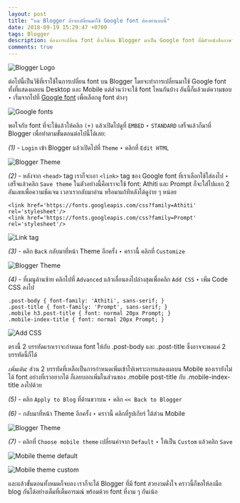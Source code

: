 ```yaml
---
layout: post
title: "บน Blogger ถ้าจะเปลี่ยนมาใช้ Google font ต้องทำแบบนี้"
date: 2018-09-19 15:29:47 +0700
tags: Blogger
description: ต้องการเปลี่ยน font ที่จะใช้บน Blogger มาเป็น Google font ที่มีตัวหนังสือภาษาไทยสวย ๆ ต้องทำยังไงดี?
comments: true
---
```

![Blogger Logo](https://res.cloudinary.com/sdees-reallife/image/upload/c_scale,w_200/v1537345937/blogger_logo.png)

ต่อไปนี้เป็นวิธีที่เราใช้ในการเปลี่ยน font บน Blogger โดยจะทำการเปลี่ยนมาใช้ Google font ทั้งที่แสดงผลบน Desktop และ Mobile แต่ส่วนว่าจะใช้ font ไหนกันบ้าง อันนี้ก็แล้วแต่ความชอบ ‣ เริ่มจากไปที่ [Google font](https://fonts.google.com/) เพื่อเลือกดู font ต่างๆ

![Google fonts](https://res.cloudinary.com/sdees-reallife/image/upload/c_scale,w_600/v1537422482/Screenshot_2018-09-20_Google_Fonts.png)

พอใจกับ font ที่จะใช้แล้วให้คลิก `(+)` แล้วเปิดไปดูที่ `EMBED` ‣ `STANDARD` เสร็จแล้วก็มาที่ Blogger เพื่อทำตามขั้นตอนต่อไปนี้ได้เลย:

*(1)* - `Login` เข้า Blogger แล้วเปิดไปที่ `Theme` ‣ คลิกที่ `Edit HTML`

![Blogger Theme](https://res.cloudinary.com/sdees-reallife/image/upload/c_scale,w_600/v1537346319/Screenshot_2018-09-19_Blogger_Odd_s_Horizon_-_Theme.png)

*(2)* - หลังจาก `<head>` tag เราก็จะเอา `<link>` tag ของ Google font ที่เราเลือกใช้ใส่ลงไป ‣ เสร็จแล้วคลิก `Save theme`
ในตัวอย่างนี้คือเราจะใช้ font: Athiti และ Prompt ก็จะใส่ไปแยก 2 อันเลยเพื่อความชัดเจน เวลาเรากลับมาอ่าน หรือมาแก้ทีหลังได้ดูง่าย ๆ หน่อย

```
<link href='https://fonts.googleapis.com/css?family=Athiti' rel='stylesheet'/>
<link href='https://fonts.googleapis.com/css?family=Prompt' rel='stylesheet'/>
```
![Link tag](https://res.cloudinary.com/sdees-reallife/image/upload/c_scale,w_600/v1537422491/Screenshot_2018-09-20_Blogger_Odd_s_Horizon_-.png)

*(3)* - คลิก `Back` กลับมาที่หน้า Theme อีกครั้ง ‣ คราวนี้ คลิกที่ `Customize`

![Blogger Theme](https://res.cloudinary.com/sdees-reallife/image/upload/c_scale,w_600/v1537346319/Screenshot_2018-09-19_Blogger_Odd_s_Horizon_-_Theme.png)

*(4)* - ที่เมนูด้านซ้าย คลิกไปที่ `Advanced` แล้วเลื่อนลงไปล่างสุดเพื่อคลิก `Add CSS` ‣ เพิ่ม Code CSS ลงไป

```
.post-body { font-family: 'Athiti', sans-serif; }
.post-title { font-family: 'Prompt', sans-serif; }
.mobile h3.post-title { font: normal 20px Prompt; }
.mobile-index-title { font: normal 20px Prompt; }
```

![Add CSS](https://res.cloudinary.com/sdees-reallife/image/upload/c_scale,w_600/v1537422499/Screenshot_2018-09-20_Blogger_Odd_s_Horizon_-_Template_Designer.png)

ตรงนี้ 2 บรรทัดแรกเราจะกำหนด font ให้กับ .post-body และ .post-title ซึ่งอาจจะพอแค่ 2 บรรทัดนี้ก็ได้

*เพิ่มเติม:* ส่วน 2 บรรทัดที่เหลือเป็นการกำหนดเพิ่มเข้าไปเพราะการแสดงผลบน Mobile ของเรายังไม่ได้ font อย่างที่เราอยากได้ ก็เลยบอกเพิ่มในส่วนของ .mobile post-title กับ .mobile-index-title ลงไปด้วย

*(5)* - คลิก `Apply to Blog` ที่ด้านขวาบน ‣ คลิก `<< Back to Blogger`

*(6)* - กลับมาที่หน้า Theme อีกครั้ง ‣ คราวนี้ คลิกที่รูปเกียร์ ใต้ส่วน Mobile

![Blogger Theme](https://res.cloudinary.com/sdees-reallife/image/upload/c_scale,w_600/v1537346319/Screenshot_2018-09-19_Blogger_Odd_s_Horizon_-_Theme.png)

*(7)* - คลิกที่ `Choose mobile theme` เปลี่ยนค่าจาก `Default` ‣ ให้เป็น `Custom` แล้วคลิก `Save`

![Mobile theme default](https://res.cloudinary.com/sdees-reallife/image/upload/c_scale,w_600/v1537422505/Screenshot_2018-09-20_Blogger_Odd_s_Horizon_-_Theme.png)

![Mobile theme custom](https://res.cloudinary.com/sdees-reallife/image/upload/c_scale,w_600/v1537422512/Screenshot_2018-09-20_Blogger_Odd_s_Horizon_-_Theme_1.png)

และแล้วขั้นตอนทั้งหมดก็จบลง เราก็จะได้ Blogger ที่มี font สวยงามดั่งใจ คราวนี้ก็ขอให้ลงมือ blog กันได้อย่างเต็มที่เต็มอารมณ์ พร้อมด้วย font ที่งาม ๆ กันเน้อ
